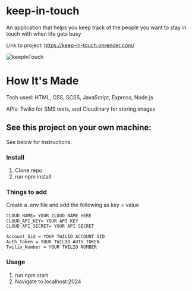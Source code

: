 # keep-in-touch
An application that helps you keep track of the people you want to stay in touch with when life gets busy

Link to project: https://keep-in-touch.onrender.com/

![keepInTouch](https://github.com/bownejp20/keep-in-touch/assets/125829698/c8ecfb10-e41c-4fa7-a936-db8214c58a3e)


# How It's Made
Tech used: HTML, CSS, SCSS, JavaScript, Express, Node.js

APIs:  Twilio for SMS texts, and Cloudinary for storing images 

  ## See this project on your own machine:
See below for instructions.
 
  ### Install
1. Clone repo
2. run npm install

  ### Things to add
Create a .env file and add the following as key = value
```
CLOUD_NAME= YOUR CLOUD NAME HERE
CLOUD_API_KEY= YOUR API KEY
CLOUD_API_SECRET= YOUR API SECRET

Account_Sid = YOUR TWILIO ACCOUNT SID
Auth_Token = YOUR TWILIO AUTH TOKEN
Twilio_Number = YOUR TWILIO NUMBER
```


  ### Usage
1. run npm start
2. Navigate to localhost:2024
